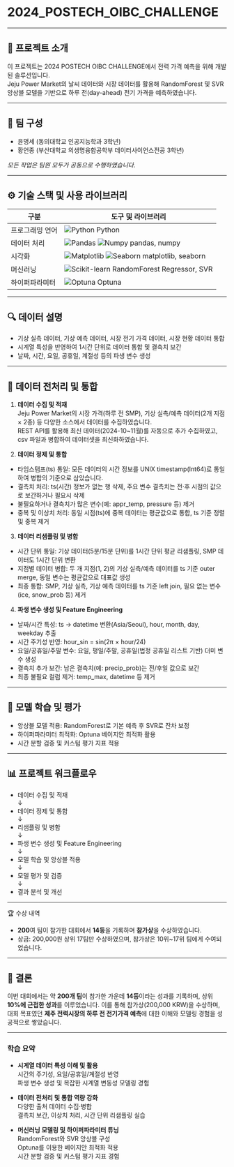 # 2024_POSTECH_OIBC_CHALLENGE

---
## 📌 프로젝트 소개
이 프로젝트는 2024 POSTECH OIBC CHALLENGE에서 전력 가격 예측을 위해 개발된 솔루션입니다.  
Jeju Power Market의 날씨 데이터와 시장 데이터를 활용해 RandomForest 및 SVR 앙상블 모델을 기반으로 하루 전(day-ahead) 전기 가격을 예측하였습니다.

---

## 👥 팀 구성

- 윤명세 (동의대학교 인공지능학과 3학년)  
- 황언종 (부산대학교 의생명융합공학부 데이터사이언스전공 3학년)  

*모든 작업은 팀원 모두가 공동으로 수행하였습니다.*

---

## ⚙️ 기술 스택 및 사용 라이브러리

| 구분           | 도구 및 라이브러리                                                                             |
|----------------|----------------------------------------------------------------------------------------------|
| 프로그래밍 언어 | ![Python](https://img.shields.io/badge/Python-3776AB?style=flat&logo=python&logoColor=white) Python |
| 데이터 처리    | ![Pandas](https://img.shields.io/badge/Pandas-150458?style=flat&logo=pandas&logoColor=white) ![Numpy](https://img.shields.io/badge/Numpy-013243?style=flat&logo=numpy&logoColor=white) pandas, numpy |
| 시각화         | ![Matplotlib](https://img.shields.io/badge/Matplotlib-11557C?style=flat&logo=matplotlib&logoColor=white) ![Seaborn](https://img.shields.io/badge/Seaborn-1A2F40?style=flat&logo=seaborn&logoColor=white) matplotlib, seaborn |
| 머신러닝       | ![Scikit-learn](https://img.shields.io/badge/scikit--learn-F7931E?style=flat&logo=scikit-learn&logoColor=white) RandomForest Regressor, SVR |
| 하이퍼파라미터 | ![Optuna](https://img.shields.io/badge/Optuna-6F32BE?style=flat&logo=optuna&logoColor=white) Optuna |

---

## 🔍 데이터 설명

- 기상 실측 데이터, 기상 예측 데이터, 시장 전기 가격 데이터, 시장 현황 데이터 통합  
- 시계열 특성을 반영하여 1시간 단위로 데이터 통합 및 결측치 보간  
- 날짜, 시간, 요일, 공휴일, 계절성 등의 파생 변수 생성

---

## 📂 데이터 전처리 및 통합

1. **데이터 수집 및 적재**  
Jeju Power Market의 시장 가격(하루 전 SMP), 기상 실측/예측 데이터(2개 지점 × 2종) 등 다양한 소스에서 데이터를 수집하였습니다.  
REST API를 활용해 최신 데이터(2024-10~11월)를 자동으로 추가 수집하였고, csv 파일과 병합하여 데이터셋을 최신화하였습니다.

2. **데이터 정제 및 통합**  
- 타임스탬프(ts) 통일: 모든 데이터의 시간 정보를 UNIX timestamp(Int64)로 통일하여 병합의 기준으로 삼았습니다.  
- 결측치 처리: ts(시간) 정보가 없는 행 삭제, 주요 변수 결측치는 전·후 시점의 값으로 보간하거나 필요시 삭제  
- 불필요하거나 결측치가 많은 변수(예: appr_temp, pressure 등) 제거  
- 중복 및 이상치 처리: 동일 시점(ts)에 중복 데이터는 평균값으로 통합, ts 기준 정렬 및 중복 제거

3. **데이터 리샘플링 및 병합**  
- 시간 단위 통일: 기상 데이터(5분/15분 단위)를 1시간 단위 평균 리샘플링, SMP 데이터도 1시간 단위 변환  
- 지점별 데이터 병합: 두 개 지점(1, 2)의 기상 실측/예측 데이터를 ts 기준 outer merge, 동일 변수는 평균값으로 대표값 생성  
- 최종 통합: SMP, 기상 실측, 기상 예측 데이터를 ts 기준 left join, 필요 없는 변수(ice, snow_prob 등) 제거

4. **파생 변수 생성 및 Feature Engineering**  
- 날짜/시간 특성: ts → datetime 변환(Asia/Seoul), hour, month, day, weekday 추출  
- 시간 주기성 반영: hour_sin = sin(2π × hour/24)  
- 요일/공휴일/주말 변수: 요일, 평일/주말, 공휴일(법정 공휴일 리스트 기반) 더미 변수 생성  
- 결측치 추가 보간: 남은 결측치(예: precip_prob)는 전/후일 값으로 보간  
- 최종 불필요 컬럼 제거: temp_max, datetime 등 제거

---

## 🧪 모델 학습 및 평가

- 앙상블 모델 적용: RandomForest로 기본 예측 후 SVR로 잔차 보정  
- 하이퍼파라미터 최적화: Optuna 베이지안 최적화 활용  
- 시간 분할 검증 및 커스텀 평가 지표 적용  

---

## 📊 프로젝트 워크플로우

- 데이터 수집 및 적재  
  ↓  
- 데이터 정제 및 통합  
  ↓  
- 리샘플링 및 병합  
  ↓  
- 파생 변수 생성 및 Feature Engineering  
  ↓  
- 모델 학습 및 앙상블 적용  
  ↓  
- 모델 평가 및 검증  
  ↓  
- 결과 분석 및 개선

---
🏆 수상 내역
- **200**여 팀이 참가한 대회에서 **14등**을 기록하며 **참가상**을 수상하였습니다. 
- 상금: 200,000원
상위 17팀만 수상하였으며, 참가상은 10위~17위 팀에게 수여되었습니다.
---

## 📖 결론

이번 대회에서는 약 **200개 팀**이 참가한 가운데 **14등**이라는 성과를 기록하며, 상위 **10%에 근접한 성과**를 이루었습니다. 이를 통해 참가상(200,000 KRW)을 수상하며, 대회 목표였던 **제주 전력시장의 하루 전 전기가격 예측**에 대한 이해와 모델링 경험을 성공적으로 쌓았습니다.

---
### 학습 요약

- **시계열 데이터 특성 이해 및 활용**  
  시간의 주기성, 요일/공휴일/계절성 반영  
  파생 변수 생성 및 복잡한 시계열 변동성 모델링 경험

- **데이터 전처리 및 통합 역량 강화**  
  다양한 출처 데이터 수집·병합  
  결측치 보간, 이상치 처리, 시간 단위 리샘플링 실습

- **머신러닝 모델링 및 하이퍼파라미터 튜닝**  
  RandomForest와 SVR 앙상블 구성  
  Optuna를 이용한 베이지안 최적화 적용  
  시간 분할 검증 및 커스텀 평가 지표 경험
